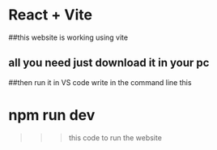 # React + Vite

##this website is working using vite
## all you need just download it in your pc 
##then run it in VS code 
write in the command line this 
# npm run dev 
>>> this code to run the website 
